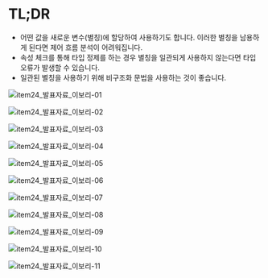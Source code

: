# TL;DR
- 어떤 값을 새로운 변수(별칭)에 할당하여 사용하기도 합니다. 이러한 별칭을 남용하게 된다면 제어 흐름 분석이 어려워집니다.
- 속성 체크를 통해 타입 정제를 하는 경우 별칭을 일관되게 사용하지 않는다면 타입 오류가 발생할 수 있습니다.
- 일관된 별칭을 사용하기 위해 비구조화 문법을 사용하는 것이 좋습니다.

![item24_발표자료_이보리-01](https://github.com/Bori-github/Effective_TypeScript/assets/85009583/8d6c00be-46ce-443c-8272-45f026dee31a)

![item24_발표자료_이보리-02](https://github.com/Bori-github/Effective_TypeScript/assets/85009583/9d53c93b-5ad1-4e14-97d5-cabb541a52de)

![item24_발표자료_이보리-03](https://github.com/Bori-github/Effective_TypeScript/assets/85009583/83cdcc2e-2411-4f26-9795-4e753ea1dad1)

![item24_발표자료_이보리-04](https://github.com/Bori-github/Effective_TypeScript/assets/85009583/e9080233-9f3b-4402-a90c-8c3fc035efe7)

![item24_발표자료_이보리-05](https://github.com/Bori-github/Effective_TypeScript/assets/85009583/27c1f205-3ee9-4505-bb12-5e67e435ef59)

![item24_발표자료_이보리-06](https://github.com/Bori-github/Effective_TypeScript/assets/85009583/5f250773-91e8-4e32-8855-6bce15467e01)

![item24_발표자료_이보리-07](https://github.com/Bori-github/Effective_TypeScript/assets/85009583/c97baf1d-6d04-4ff5-b0b0-c4cd0f4544bd)

![item24_발표자료_이보리-08](https://github.com/Bori-github/Effective_TypeScript/assets/85009583/5ca4cb9b-2953-4858-b9c1-65fd01307873)

![item24_발표자료_이보리-09](https://github.com/Bori-github/Effective_TypeScript/assets/85009583/e3bfc9cc-6d53-4dc7-8357-e0e25bb47cc3)

![item24_발표자료_이보리-10](https://github.com/Bori-github/Effective_TypeScript/assets/85009583/b8318eed-cd9e-400d-a0af-450f14884b0a)

![item24_발표자료_이보리-11](https://github.com/Bori-github/Effective_TypeScript/assets/85009583/976e7da5-b439-4fdc-81dd-5b33d53c39a4)